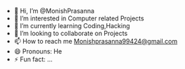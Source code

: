 - 👋 Hi, I’m @MonishPrasanna
- 👀 I’m interested in Computer related Projects
- 🌱 I’m currently learning Coding,Hacking
- 💞️ I’m looking to collaborate on Projects
- 📫 How to reach me Monishprasanna99424@gmail.com
- 😄 Pronouns: He
- ⚡ Fun fact: ...

<!---
monishprasanna/monishprasanna is a ✨ special ✨ repository because its `README.md` (this file) appears on your GitHub profile.
You can click the Preview link to take a look at your changes.
--->
